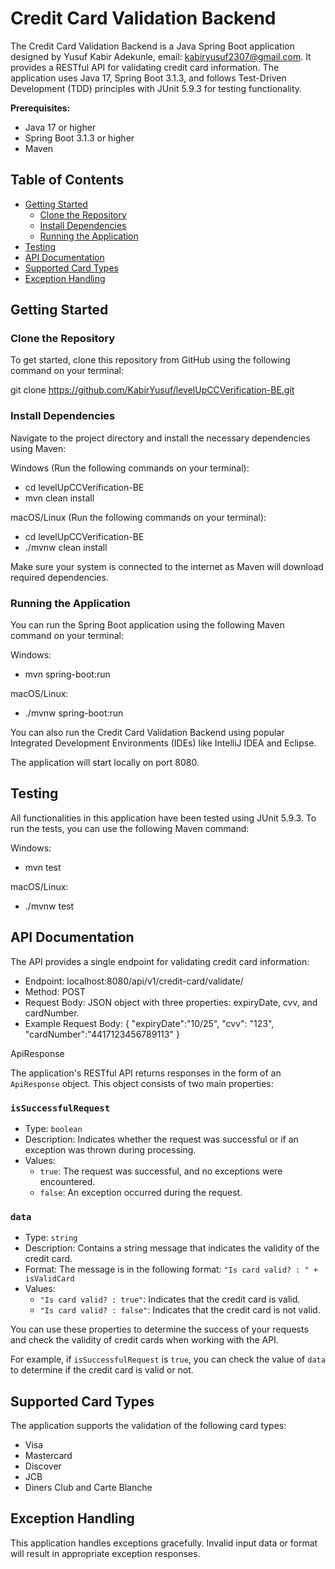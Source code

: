 # Credit Card Validation Backend

The Credit Card Validation Backend is a Java Spring Boot application designed by Yusuf Kabir Adekunle, email: kabiryusuf2307@gmail.com. It provides a RESTful API for validating credit card information. The application uses Java 17, Spring Boot 3.1.3, and follows Test-Driven Development (TDD) principles with JUnit 5.9.3 for testing functionality.

**Prerequisites:**
- Java 17 or higher
- Spring Boot 3.1.3 or higher
- Maven

## Table of Contents

- [Getting Started](#getting-started)
    - [Clone the Repository](#clone-the-repository)
    - [Install Dependencies](#install-dependencies)
    - [Running the Application](#running-the-application)
- [Testing](#testing)
- [API Documentation](#api-documentation)
- [Supported Card Types](#Supported-card-types)
- [Exception Handling](#exception-handling)

## Getting Started

### Clone the Repository

To get started, clone this repository from GitHub using the following command on your terminal:

git clone https://github.com/KabirYusuf/levelUpCCVerification-BE.git

### Install Dependencies
Navigate to the project directory and install the necessary dependencies using Maven:

Windows (Run the following commands on your terminal):
- cd levelUpCCVerification-BE
- mvn clean install

macOS/Linux (Run the following commands on your terminal):
- cd levelUpCCVerification-BE
- ./mvnw clean install

Make sure your system is connected to the internet as Maven will download required dependencies.

### Running the Application
You can run the Spring Boot application using the following Maven command on your terminal:

Windows:
- mvn spring-boot:run

macOS/Linux:
- ./mvnw spring-boot:run

You can also run the Credit Card Validation Backend using popular Integrated Development Environments (IDEs) like IntelliJ IDEA and Eclipse.

The application will start locally on port 8080.

## Testing
All functionalities in this application have been tested using JUnit 5.9.3. To run the tests, you can use the following Maven command:

Windows:
- mvn test

macOS/Linux:
- ./mvnw test

## API Documentation
The API provides a single endpoint for validating credit card information:

- Endpoint: localhost:8080/api/v1/credit-card/validate/
- Method: POST
- Request Body: JSON object with three properties: expiryDate, cvv, and cardNumber.
- Example Request Body:
{
"expiryDate":"10/25",
"cvv": "123",
"cardNumber":"4417123456789113"
}

ApiResponse

The application's RESTful API returns responses in the form of an `ApiResponse` object. This object consists of two main properties:

### `isSuccessfulRequest`

- Type: `boolean`
- Description: Indicates whether the request was successful or if an exception was thrown during processing.
- Values:
  - `true`: The request was successful, and no exceptions were encountered.
  - `false`: An exception occurred during the request.

### `data`

- Type: `string`
- Description: Contains a string message that indicates the validity of the credit card.
- Format: The message is in the following format: `"Is card valid? : " + isValidCard`
- Values:
  - `"Is card valid? : true"`: Indicates that the credit card is valid.
  - `"Is card valid? : false"`: Indicates that the credit card is not valid.

You can use these properties to determine the success of your requests and check the validity of credit cards when working with the API.

For example, if `isSuccessfulRequest` is `true`, you can check the value of `data` to determine if the credit card is valid or not.


## Supported Card Types
The application supports the validation of the following card types:

- Visa
- Mastercard
- Discover
- JCB
- Diners Club and Carte Blanche

## Exception Handling
This application handles exceptions gracefully. Invalid input data or format will result in appropriate exception responses.



